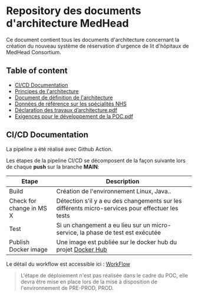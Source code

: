 # Repository des documents d'architecture MedHead

Ce document contient tous les documents d'architecture concernant la création du nouveau système de réservation d'urgence de lit d'hôpitaux de MedHead Consortium.

## Table of content

* [CI/CD Documentation](#cicd)
* [Principes de l'architecture](https://github.com/OC-P11-MedHead/medhead-archi/blob/main/Principes%20de%20l'architecture.pdf)
* [Document de définition de l'architecture](https://github.com/OC-P11-MedHead/medhead-archi/blob/main/Document%20de%20d%C3%A9finition%20de%20l'architecture.pdf)
* [Données de référence sur les spécialités NHS](https://github.com/OC-P11-MedHead/medhead-archi/blob/main/Donn%C3%A9es%20de%20r%C3%A9f%C3%A9rence%20sur%20les%20sp%C3%A9cialit%C3%A9s%20NHS.pdf)
* [Déclaration des travaux d’architecture.pdf](https://github.com/OC-P11-MedHead/medhead-archi/blob/main/D%C3%A9claration%20des%20travaux%20d%E2%80%99architecture.pdf)
* [Exigences pour le développement de la POC.pdf](https://github.com/OC-P11-MedHead/medhead-archi/blob/main/Exigences_pour_le_de%CC%81veloppement_de_la_POC.pdf)

## CI/CD Documentation <a name="cicd"></a>

La pipeline a été réalisé avec Github Action. 

Les étapes de la pipeline CI/CD se décomposent de la façon suivante lors de chaque **push** sur la branche **MAIN**:

| Etape | Description |
| ----- | ----------- |
| Build | Création de l'environnement Linux, Java.. |
| Check for change in MS X | Détection s'il y a eu des changements sur les différents micro-services pour effectuer les tests |
| Test | Si un changement a eu lieu sur un micro-service, la phase de test est exécutée |
| Publish Docker image | Une image est publiée sur le docker hub du projet [Docker Hub](https://hub.docker.com/repositories/yvalero) |

Le détail du workflow est accessible ici : [WorkFlow](https://github.com/OC-P11-MedHead/medhead-app/blob/main/.github/workflows/workflow.yaml)

> L'étape de déploiement n'est pas réalisée dans le cadre du POC, elle devra être mise en place lors de la mise à disposition de l'environnement de PRE-PROD, PROD.